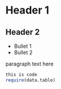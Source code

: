 # Header 1
## Header 2

* Bullet 1
* Bullet 2

paragraph text here


``` R
this is code
require(data.table)
```
